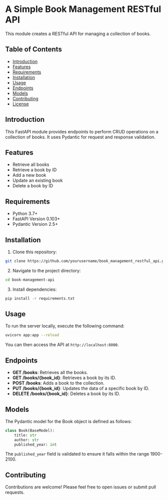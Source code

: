 # A Simple Book Management RESTful API

This module creates a RESTful API for managing a collection of books.

## Table of Contents
- [Introduction](#introduction)
- [Features](#features)
- [Requirements](#requirements)
- [Installation](#installation)
- [Usage](#usage)
- [Endpoints](#endpoints)
- [Models](#models)
- [Contributing](#contributing)
- [License](#license)

## Introduction

This FastAPI module provides endpoints to perform CRUD operations on a collection of books. It uses Pydantic for request and response validation.

## Features

- Retrieve all books
- Retrieve a book by ID
- Add a new book
- Update an existing book
- Delete a book by ID

## Requirements

- Python 3.7+
- FastAPI Version 0.103+
- Pydantic Version 2.5+

## Installation

1. Clone this repository:

```bash
git clone https://github.com/yourusername/book_management_restful_api.git
```

2. Navigate to the project directory:

```bash
cd book-management-api
```

3. Install dependencies:

```bash
pip install -r requirements.txt
```

## Usage

To run the server locally, execute the following command:

```bash
uvicorn app:app --reload
```

You can then access the API at `http://localhost:8000`.

## Endpoints

- **GET /books**: Retrieves all the books.
- **GET /books/{book_id}**: Retrieves a book by its ID.
- **POST /books**: Adds a book to the collection.
- **PUT /books/{book_id}**: Updates the data of a specific book by ID.
- **DELETE /books/{book_id}**: Deletes a book by its ID.

## Models

The Pydantic model for the Book object is defined as follows:

```python
class Book(BaseModel):
    title: str
    author: str
    published_year: int
```

The `published_year` field is validated to ensure it falls within the range 1900-2100.

## Contributing

Contributions are welcome! Please feel free to open issues or submit pull requests.
